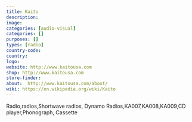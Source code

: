 ```yaml
---
title: Kaito
description:
image:
categories: [audio-visual]
categories: []
purposes: []
types: [radio]
country-code:
country:
logo:
website: http://www.kaitousa.com
shop: http://www.kaitousa.com
store-finder:
about:  http://www.kaitousa.com/about/
wiki: https://en.wikipedia.org/wiki/Kaito
---
```

 Radio,radios,Shortwave radios, Dynamo Radios,KA007,KA008,KA009,CD player,Phonograph, Cassette
